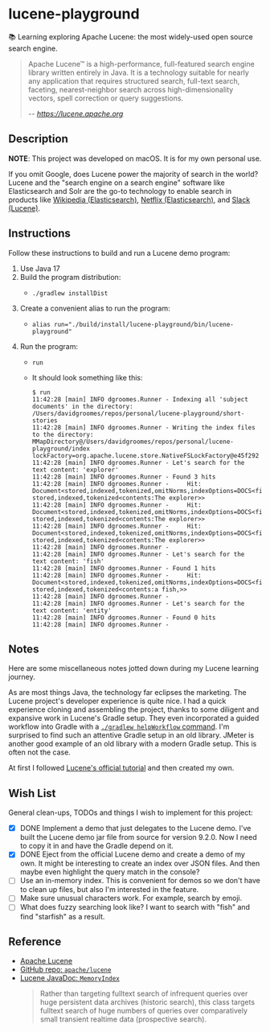 # lucene-playground

📚 Learning exploring Apache Lucene: the most widely-used open source search engine.

> Apache Lucene™ is a high-performance, full-featured search engine library written entirely in Java. It is a technology
> suitable for nearly any application that requires structured search, full-text search, faceting, nearest-neighbor
> search across high-dimensionality vectors, spell correction or query suggestions.
>
> -- <cite>https://lucene.apache.org</cite>


## Description

**NOTE**: This project was developed on macOS. It is for my own personal use.

If you omit Google, does Lucene power the majority of search in the world? Lucene and the "search engine on a search engine"
software like Elasticsearch and Solr are the go-to technology to enable search in products like [Wikipedia (Elasticsearch)](https://en.wikipedia.org/wiki/Elastic_NV), [Netflix (Elasticsearch)](https://netflixtechblog.com/how-netflix-content-engineering-makes-a-federated-graph-searchable-5c0c1c7d7eaf), and [Slack (Lucene)](https://slack.engineering/search-at-slack/).


## Instructions

Follow these instructions to build and run a Lucene demo program:

1. Use Java 17
2. Build the program distribution:
   * ```shell
     ./gradlew installDist
     ```
3. Create a convenient alias to run the program:
   * ```shell
     alias run="./build/install/lucene-playground/bin/lucene-playground"
     ```
4. Run the program:
   * ```shell
     run
     ```
   * It should look something like this:
     ```text
     $ run
     11:42:28 [main] INFO dgroomes.Runner - Indexing all 'subject documents' in the directory: /Users/davidgroomes/repos/personal/lucene-playground/short-stories
     11:42:28 [main] INFO dgroomes.Runner - Writing the index files to the directory: MMapDirectory@/Users/davidgroomes/repos/personal/lucene-playground/index lockFactory=org.apache.lucene.store.NativeFSLockFactory@e45f292
     11:42:28 [main] INFO dgroomes.Runner - Let's search for the text content: 'explorer'
     11:42:28 [main] INFO dgroomes.Runner - Found 3 hits
     11:42:28 [main] INFO dgroomes.Runner - 	Hit: Document<stored,indexed,tokenized,omitNorms,indexOptions=DOCS<file_name:forest.txt> stored,indexed,tokenized<contents:The explorer>>
     11:42:28 [main] INFO dgroomes.Runner - 	Hit: Document<stored,indexed,tokenized,omitNorms,indexOptions=DOCS<file_name:ocean.txt> stored,indexed,tokenized<contents:The explorer>>
     11:42:28 [main] INFO dgroomes.Runner - 	Hit: Document<stored,indexed,tokenized,omitNorms,indexOptions=DOCS<file_name:sky.txt> stored,indexed,tokenized<contents:The explorer>>
     11:42:28 [main] INFO dgroomes.Runner -
     11:42:28 [main] INFO dgroomes.Runner - Let's search for the text content: 'fish'
     11:42:28 [main] INFO dgroomes.Runner - Found 1 hits
     11:42:28 [main] INFO dgroomes.Runner - 	Hit: Document<stored,indexed,tokenized,omitNorms,indexOptions=DOCS<file_name:ocean.txt> stored,indexed,tokenized<contents:a fish,>>
     11:42:28 [main] INFO dgroomes.Runner -
     11:42:28 [main] INFO dgroomes.Runner - Let's search for the text content: 'entity'
     11:42:28 [main] INFO dgroomes.Runner - Found 0 hits
     11:42:28 [main] INFO dgroomes.Runner -
     ```

## Notes

Here are some miscellaneous notes jotted down during my Lucene learning journey.

As are most things Java, the technology far eclipses the marketing. The Lucene project's developer experience is quite
nice. I had a quick experience cloning and assembling the project, thanks to some diligent and expansive work in Lucene's
Gradle setup. They even incorporated a guided workflow into Gradle with a [`./gradlew helpWorkflow` command](https://github.com/apache/lucene/blob/9b185b99c429290c80bac5be0bcc2398f58b58db/CONTRIBUTING.md).
I'm surprised to find such an attentive Gradle setup in an old library. JMeter is another good example of an old library
with a modern Gradle setup. This is often not the case.

At first I followed [Lucene's official tutorial](https://lucene.apache.org/core/9_2_0/demo/index.html) and then created
my own.


## Wish List

General clean-ups, TODOs and things I wish to implement for this project:

* [x] DONE Implement a demo that just delegates to the Lucene demo. I've built the Lucene demo jar file from source for
      version 9.2.0. Now I need to copy it in and have the Gradle depend on it.
* [x] DONE Eject from the official Lucene demo and create a demo of my own. It might be interesting to create an index over
      JSON files. And then maybe even highlight the query match in the console?
* [ ] Use an in-memory index. This is convenient for demos so we don't have to clean up files, but also I'm
      interested in the feature.
* [ ] Make sure unusual characters work. For example, search by emoji.
* [ ] What does fuzzy searching look like? I want to search with "fish" and find "starfish" as a result.

## Reference

* [Apache Lucene](https://lucene.apache.org)
* [GitHub repo: `apache/lucene`](https://github.com/apache/lucene)
* [Lucene JavaDoc: `MemoryIndex`](https://lucene.apache.org/core/9_2_0/memory/org/apache/lucene/index/memory/MemoryIndex.html)
  > Rather than targeting fulltext search of infrequent queries over huge persistent data archives (historic search),
  > this class targets fulltext search of huge numbers of queries over comparatively small transient realtime data (prospective search).
